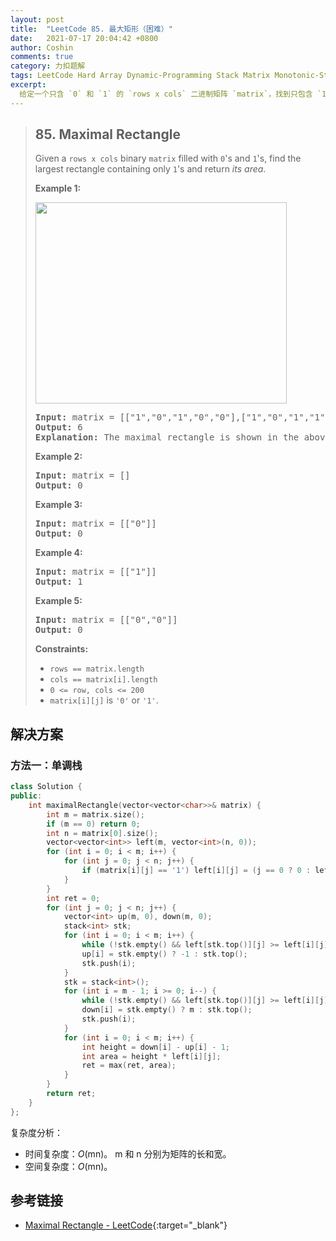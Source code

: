 ```yaml
---
layout: post
title:  "LeetCode 85. 最大矩形（困难）"
date:   2021-07-17 20:04:42 +0800
author: Coshin
comments: true
category: 力扣题解
tags: LeetCode Hard Array Dynamic-Programming Stack Matrix Monotonic-Stack
excerpt:
  给定一个只含 `0` 和 `1` 的 `rows x cols` 二进制矩阵 `matrix`，找到只包含 `1` 的最大的矩形并返回*其面积*。
---
```

> ## 85. Maximal Rectangle
> 
> Given a `rows x cols` binary `matrix` filled with `0`'s and `1`'s, find the
> largest rectangle containing only `1`'s and return *its area*.
> 
> **Example 1:**
> 
> <img alt="" src="https://assets.leetcode.com/uploads/2020/09/14/maximal.jpg" style="width: 402px; height: 322px;">
> 
> <pre>
> <strong>Input:</strong> matrix = [["1","0","1","0","0"],["1","0","1","1","1"],["1","1","1","1","1"],["1","0","0","1","0"]]
> <strong>Output:</strong> 6
> <strong>Explanation:</strong> The maximal rectangle is shown in the above picture.
> </pre>
> 
> **Example 2:**
> 
> <pre>
> <strong>Input:</strong> matrix = []
> <strong>Output:</strong> 0
> </pre>
> 
> **Example 3:**
> 
> <pre>
> <strong>Input:</strong> matrix = [["0"]]
> <strong>Output:</strong> 0
> </pre>
> 
> **Example 4:**
> 
> <pre>
> <strong>Input:</strong> matrix = [["1"]]
> <strong>Output:</strong> 1
> </pre>
> 
> **Example 5:**
> 
> <pre>
> <strong>Input:</strong> matrix = [["0","0"]]
> <strong>Output:</strong> 0
> </pre>
> 
> **Constraints:**
> 
> * `rows == matrix.length`
> * `cols == matrix[i].length`
> * `0 <= row, cols <= 200`
> * `matrix[i][j]` is `'0'` or `'1'`.

## 解决方案

### 方法一：单调栈

```cpp
class Solution {
public:
    int maximalRectangle(vector<vector<char>>& matrix) {
        int m = matrix.size();
        if (m == 0) return 0;
        int n = matrix[0].size();
        vector<vector<int>> left(m, vector<int>(n, 0));
        for (int i = 0; i < m; i++) {
            for (int j = 0; j < n; j++) {
                if (matrix[i][j] == '1') left[i][j] = (j == 0 ? 0 : left[i][j - 1]) + 1;
            }
        }
        int ret = 0;
        for (int j = 0; j < n; j++) {
            vector<int> up(m, 0), down(m, 0);
            stack<int> stk;
            for (int i = 0; i < m; i++) {
                while (!stk.empty() && left[stk.top()][j] >= left[i][j]) stk.pop();
                up[i] = stk.empty() ? -1 : stk.top();
                stk.push(i);
            }
            stk = stack<int>();
            for (int i = m - 1; i >= 0; i--) {
                while (!stk.empty() && left[stk.top()][j] >= left[i][j]) stk.pop();
                down[i] = stk.empty() ? m : stk.top();
                stk.push(i);
            }
            for (int i = 0; i < m; i++) {
                int height = down[i] - up[i] - 1;
                int area = height * left[i][j];
                ret = max(ret, area);
            }
        }
        return ret;
    }
};
```

复杂度分析：
* 时间复杂度：*O*(mn)。
  m 和 n 分别为矩阵的长和宽。
* 空间复杂度：*O*(mn)。

## 参考链接

* [Maximal Rectangle - LeetCode](https://leetcode.com/problems/maximal-rectangle/){:target="_blank"}

